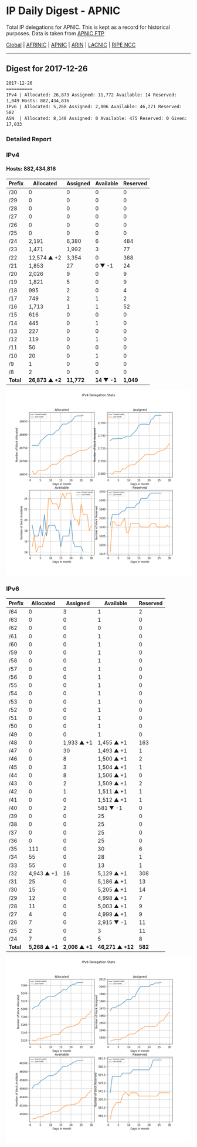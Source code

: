 # IP Daily Digest - APNIC

Total IP delegations for APNIC. This is kept as a record for historical purposes. Data is taken from [APNIC FTP](https://ftp.apnic.net/)

[Global](https://github.com/csmets/IP-Daily-Digest) | [AFRINIC](https://github.com/csmets/IP-Daily-Digest/tree/master/archives/AFRINIC) | [APNIC](https://github.com/csmets/IP-Daily-Digest/tree/master/archives/APNIC) | [ARIN](https://github.com/csmets/IP-Daily-Digest/tree/master/archives/ARIN) | [LACNIC](https://github.com/csmets/IP-Daily-Digest/tree/master/archives/LACNIC) | [RIPE NCC](https://github.com/csmets/IP-Daily-Digest/tree/master/archives/RIPE_NCC)

---

## Digest for 2017-12-26
```
2017-12-26
==========
IPv4 | Allocated: 26,873 Assigned: 11,772 Available: 14 Reserved: 1,049 Hosts: 882,434,816
IPv6 | Allocated: 5,268 Assigned: 2,006 Available: 46,271 Reserved: 582
ASN  | Allocated: 8,148 Assigned: 0 Available: 475 Reserved: 0 Given: 17,033
```

### Detailed Report

### IPv4

#### Hosts: **882,434,816**

| Prefix | Allocated | Assigned | Available | Reserved |
| ----- | ----- | ----- | ----- | ----- |
| /30 | 0 | 0 | 0 | 0 |
| /29 | 0 | 0 | 0 | 0 |
| /28 | 0 | 0 | 0 | 0 |
| /27 | 0 | 0 | 0 | 0 |
| /26 | 0 | 0 | 0 | 0 |
| /25 | 0 | 0 | 0 | 0 |
| /24 | 2,191 | 6,380 | 6 | 484 |
| /23 | 1,471 | 1,992 | 3 | 77 |
| /22 | 12,574 ▲ +2 | 3,354 | 0 | 388 |
| /21 | 1,853 | 27 | 0 ▼ -1 | 24 |
| /20 | 2,026 | 9 | 0 | 9 |
| /19 | 1,821 | 5 | 0 | 9 |
| /18 | 995 | 2 | 0 | 4 |
| /17 | 749 | 2 | 1 | 2 |
| /16 | 1,713 | 1 | 1 | 52 |
| /15 | 616 | 0 | 0 | 0 |
| /14 | 445 | 0 | 1 | 0 |
| /13 | 227 | 0 | 0 | 0 |
| /12 | 119 | 0 | 1 | 0 |
| /11 | 50 | 0 | 0 | 0 |
| /10 | 20 | 0 | 1 | 0 |
| /9 | 1 | 0 | 0 | 0 |
| /8 | 2 | 0 | 0 | 0 |
| **Total** | **26,873 ▲ +2** | **11,772** | **14 ▼ -1** | **1,049** |

![ipv4-stats](ipv4-figure.png)

### IPv6

| Prefix | Allocated | Assigned | Available | Reserved |
| ----- | ----- | ----- | ----- | ----- |
| /64 | 0 | 3 | 1 | 2 |
| /63 | 0 | 0 | 1 | 0 |
| /62 | 0 | 0 | 0 | 0 |
| /61 | 0 | 0 | 1 | 0 |
| /60 | 0 | 0 | 1 | 0 |
| /59 | 0 | 0 | 1 | 0 |
| /58 | 0 | 0 | 1 | 0 |
| /57 | 0 | 0 | 1 | 0 |
| /56 | 0 | 0 | 1 | 0 |
| /55 | 0 | 0 | 1 | 0 |
| /54 | 0 | 0 | 1 | 0 |
| /53 | 0 | 0 | 1 | 0 |
| /52 | 0 | 0 | 1 | 0 |
| /51 | 0 | 0 | 1 | 0 |
| /50 | 0 | 0 | 1 | 0 |
| /49 | 0 | 0 | 1 | 0 |
| /48 | 0 | 1,933 ▲ +1 | 1,455 ▲ +1 | 163 |
| /47 | 0 | 30 | 1,493 ▲ +1 | 1 |
| /46 | 0 | 8 | 1,500 ▲ +1 | 2 |
| /45 | 0 | 3 | 1,504 ▲ +1 | 1 |
| /44 | 0 | 8 | 1,506 ▲ +1 | 0 |
| /43 | 0 | 2 | 1,509 ▲ +1 | 2 |
| /42 | 0 | 1 | 1,511 ▲ +1 | 1 |
| /41 | 0 | 0 | 1,512 ▲ +1 | 1 |
| /40 | 0 | 2 | 581 ▼ -1 | 0 |
| /39 | 0 | 0 | 25 | 0 |
| /38 | 0 | 0 | 25 | 0 |
| /37 | 0 | 0 | 25 | 0 |
| /36 | 0 | 0 | 25 | 0 |
| /35 | 111 | 0 | 30 | 6 |
| /34 | 55 | 0 | 28 | 1 |
| /33 | 55 | 0 | 13 | 1 |
| /32 | 4,943 ▲ +1 | 16 | 5,129 ▲ +1 | 308 |
| /31 | 25 | 0 | 5,186 ▲ +1 | 13 |
| /30 | 15 | 0 | 5,205 ▲ +1 | 14 |
| /29 | 12 | 0 | 4,998 ▲ +1 | 7 |
| /28 | 11 | 0 | 5,003 ▲ +1 | 9 |
| /27 | 4 | 0 | 4,999 ▲ +1 | 9 |
| /26 | 7 | 0 | 2,915 ▼ -1 | 11 |
| /25 | 2 | 0 | 3 | 11 |
| /24 | 7 | 0 | 5 | 8 |
| **Total** | **5,268 ▲ +1** | **2,006 ▲ +1** | **46,271 ▲ +12** | **582** |

![ipv6-stats](ipv6-figure.png)